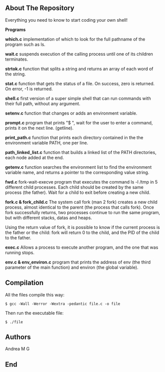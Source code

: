 ## About The Repository

Everything you need to know to start coding your own shell!

**Programs**

**which.c** implementation of which to look for the full pathname
 of the program such as ls.

**wait.c** suspends execution of the calling process until one of
its children terminates.

**strtok.c** function that splits a string and returns an array of
each word of the string.

**stat.c** function that gets the status of a file. On success, zero
is returned. On error, -1 is returned.

**shell.c** first version of a super simple shell that can run
commands with their full path, without any argument.

**setenv.c** function that changes or adds an environment variable.

**prompt.c** program that prints "$ ", wait for the user to enter
a command, prints it on the next line. (getline).

**print_path.c** function that prints each directory contained in the the environment variable PATH, one per line.

**path_linked_list.c** function that builds a linked list of the
PATH directories, each node added at the end.

**getenv.c** function searches the environment list to find the
environment variable name, and returns a pointer to the corresponding
value string.

**fwd.c** fork-wait-execve program that executes the command ls -l
/tmp in 5 different child processes. Each child should be created
by the same process (the father). Wait for a child to exit before
creating a new child.

**fork.c & fork_child.c** The system call fork (man 2 fork) creates
a new child process, almost identical to the parent (the process that
calls fork). Once fork successfully returns, two processes continue
to run the same program, but with different stacks, datas and heaps.

Using the return value of fork, it is possible to know if the current
process is the father or the child: fork will return 0 to the child,
and the PID of the child to the father.

**exec.c** Allows a process to execute another program, and the one
that was running stops. 

**env.c & env_environ.c** program that prints the address of env
(the third parameter of the main function) and environ (the global
variable).


## Compilation
All the files compile this way:

	$ gcc -Wall -Werror -Wextra -pedantic file.c -o file

Then run the executable file:

	$ ./file

## Authors
Andrea M G

## End
